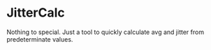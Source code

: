 # JitterCalc
Nothing to special. Just a tool to quickly calculate avg and jitter from predeterminate values.
